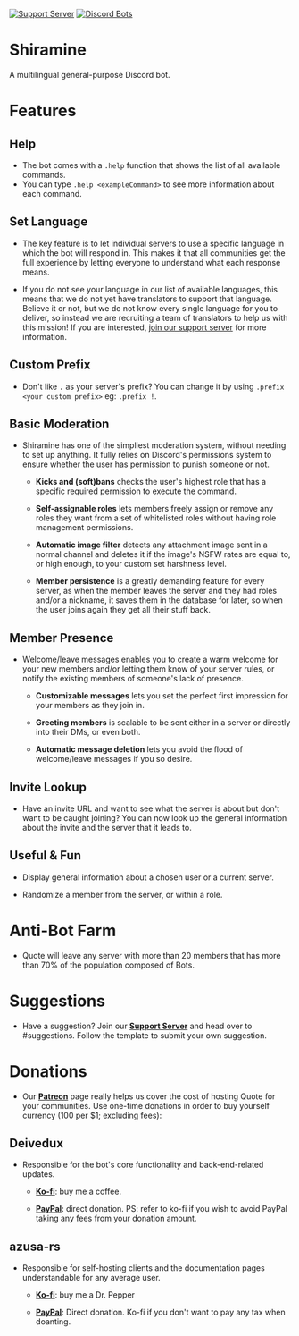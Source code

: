 [![Support Server](https://discordapp.com/api/guilds/418455732741079040/widget.png?style=shield)](https://discord.gg/sbySHxA)
[![Discord Bots](https://discordbots.org/api/widget/upvotes/553377596814000140.svg?noavatar=true)](https://discordbots.org/bot/553377596814000140)

# Shiramine
A multilingual general-purpose Discord bot.


# Features

## Help

* The bot comes with a `.help` function that shows the list of all available commands. 
* You can type `.help <exampleCommand>` to see more information about each command.


## Set Language

* The key feature is to let individual servers to use a specific language in which the bot will respond in. This makes it that all communities get the full experience by letting everyone to understand what each response means.

* If you do not see your language in our list of available languages, this means that we do not yet have translators to support that language. Believe it or not, but we do not know every single language for you to deliver, so instead we are recruiting a team of translators to help us with this mission! If you are interested, [join our support server](https://discord.gg/sbySHxA) for more information.


## Custom Prefix

* Don't like `.` as your server's prefix? You can change it by using `.prefix <your custom prefix>` eg: `.prefix !`.


## Basic Moderation

* Shiramine has one of the simpliest moderation system, without needing to set up anything. It fully relies on Discord's permissions system to ensure whether the user has permission to punish someone or not.

  * **Kicks and (soft)bans** checks the user's highest role that has a specific required permission to execute the command.

  * **Self-assignable roles** lets members freely assign or remove any roles they want from a set of whitelisted roles without having role management permissions.

  * **Automatic image filter** detects any attachment image sent in a normal channel and deletes it if the image's NSFW rates are equal to, or high enough, to your custom set harshness level.

  * **Member persistence** is a greatly demanding feature for every server, as when the member leaves the server and they had roles and/or a nickname, it saves them in the database for later, so when the user joins again they get all their stuff back.


## Member Presence

* Welcome/leave messages enables you to create a warm welcome for your new members and/or letting them know of your server rules, or notify the existing members of someone's lack of presence.

  * **Customizable messages** lets you set the perfect first impression for your members as they join in.

  * **Greeting members** is scalable to be sent either in a server or directly into their DMs, or even both.

  * **Automatic message deletion** lets you avoid the flood of welcome/leave messages if you so desire.


## Invite Lookup

* Have an invite URL and want to see what the server is about but don't want to be caught joining? You can now look up the general information about the invite and the server that it leads to.


## Useful & Fun

* Display general information about a chosen user or a current server.

* Randomize a member from the server, or within a role.


# Anti-Bot Farm

* Quote will leave any server with more than 20 members that has more than 70% of the population composed of Bots.


# Suggestions

* Have a suggestion? Join our [**Support Server**](https://discord.gg/sbySHxA) and head over to #suggestions. Follow the template to submit your own suggestion.


# Donations
* Our [**Patreon**](https://www.patreon.com/QuoteBot) page really helps us cover the cost of hosting Quote for your communities. Use one-time donations in order to buy yourself currency (100 per $1; excluding fees):

## Deivedux
* Responsible for the bot's core functionality and back-end-related updates.

  * [**Ko-fi**](https://ko-fi.com/deivedux): buy me a coffee.
  
  * [**PayPal**](https://www.paypal.me/Deivedux): direct donation. PS: refer to ko-fi if you wish to avoid PayPal taking any fees from your donation amount.

## azusa-rs
* Responsible for self-hosting clients and the documentation pages understandable for any average user.

  * [**Ko-fi**](https://ko-fi.com/AzusaRS): buy me a Dr. Pepper

  * [**PayPal**](https://paypal.me/izumicchi): Direct donation. Ko-fi if you don't want to pay any tax when doanting.
